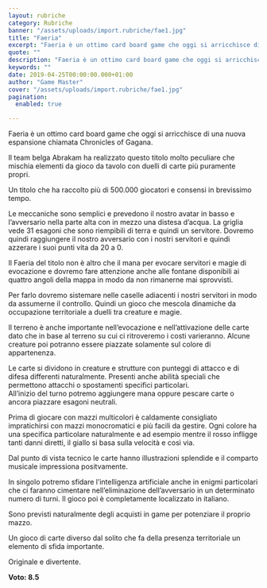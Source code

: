 ```yaml
---
layout: rubriche
category: Rubriche
banner: "/assets/uploads/import.rubriche/fae1.jpg"
title: "Faeria"
excerpt: "Faeria è un ottimo card board game che oggi si arricchisce di una nuova espansione chiamata Chronicles of Gagana. Il team belga Abrakam ha realizzato questo titolo molto peculiare che mischia elementi da gioco da tavolo con duelli di carte più puramente propri. Un titolo che ha raccolto più di 500.000 giocatori e consensi in [&hellip"
quote: ""
description: "Faeria è un ottimo card board game che oggi si arricchisce di una nuova espansione chiamata Chronicles of Gagana. Il team belga Abrakam ha realizzato questo titolo molto peculiare che mischia elementi da gioco da tavolo con duelli di carte più puramente propri. Un titolo che ha raccolto più di 500.000 giocatori e consensi in [&hellip"
keywords: ""
date: 2019-04-25T00:00:00.000+01:00
author: "Game Master"
cover: "/assets/uploads/import.rubriche/fae1.jpg"
pagination:
  enabled: true

---
```


Faeria è un ottimo card board game che oggi si arricchisce di una nuova espansione chiamata Chronicles of Gagana.

Il team belga Abrakam ha realizzato questo titolo molto peculiare che mischia elementi da gioco da tavolo con duelli di carte più puramente propri.

Un titolo che ha raccolto più di 500.000 giocatori e consensi in brevissimo tempo.

Le meccaniche sono semplici e prevedono il nostro avatar in basso e l’avversario nella parte alta con in mezzo una distesa d’acqua. La griglia vede 31 esagoni che sono riempibili di terra e quindi un servitore. Dovremo quindi raggiungere il nostro avversario con i nostri servitori e quindi azzerare i suoi punti vita da 20 a 0.

Il Faeria del titolo non è altro che il mana per evocare servitori e magie di evocazione e dovremo fare attenzione anche alle fontane disponibili ai quattro angoli della mappa in modo da non rimanerne mai sprovvisti.

Per farlo dovremo sistemare nelle caselle adiacenti i nostri servitori in modo da assumerne il controllo. Quindi un gioco che mescola dinamiche da occupazione territoriale a duelli tra creature e magie.

Il terreno è anche importante nell’evocazione e nell’attivazione delle carte dato che in base al terreno su cui ci ritroveremo i costi varieranno. Alcune creature poi potranno essere piazzate solamente sul colore di appartenenza.

Le carte si dividono in creature e strutture con punteggi di attacco e di difesa differenti naturalmente. Presenti anche abilità speciali che permettono attacchi o spostamenti specifici particolari.  
All’inizio del turno potremo aggiungere mana oppure pescare carte o ancora piazzare esagoni neutrali.

Prima di giocare con mazzi multicolori è caldamente consigliato impratichirsi con mazzi monocromatici e più facili da gestire. Ogni colore ha una specifica particolare naturalmente e ad esempio mentre il rosso infligge tanti danni diretti, il giallo si basa sulla velocità e così via.

Dal punto di vista tecnico le carte hanno illustrazioni splendide e il comparto musicale impressiona positvamente.

In singolo potremo sfidare l’intelligenza artificiale anche in enigmi particolari che ci faranno cimentare nell’eliminazione dell’avversario in un determinato numero di turni. Il gioco poi è completamente localizzato in italiano.

Sono previsti naturalmente degli acquisti in game per potenziare il proprio mazzo.

Un gioco di carte diverso dal solito che fa della presenza territoriale un elemento di sfida importante.

Originale e divertente.

**Voto: 8.5**